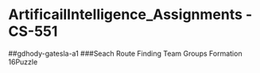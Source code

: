 # ArtificailIntelligence_Assignments - CS-551

##gdhody-gatesla-a1
###Seach 
Route Finding
Team Groups Formation
16Puzzle
